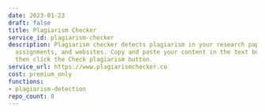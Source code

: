 ```yaml
---
date: 2023-01-23
draft: false
title: Plagiarism Checker
service_id: plagiarism-checker
description: Plagiarism checker detects plagiarism in your research papers, blogs,
  assignments, and websites. Copy and paste your content in the text box below and
  then click the Check plagiarism button.
service_url: https://www.plagiarismchecker.co
cost: premium_only
functions:
- plagiarism-detection
repo_count: 0
---
```



